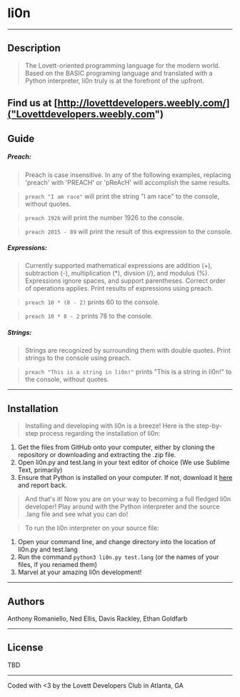 # li0n
-----------
Description
-----------

> The Lovett-oriented programming language for the modern world. Based on the BASIC programing language and translated with a Python interpreter, li0n truly is at the forefront of the upfront.

Find us at [http://lovettdevelopers.weebly.com/]("Lovettdevelopers.weebly.com")
------------
Guide
------------
##### Preach:
> Preach is case insensitive. In any of the following examples, replacing 'preach' with
> 'PREACH' or 'pReAcH' will accomplish the same results.

> `preach "I am race"` will print the string "I am race" to the console, without quotes.

> `preach 1926` will print the number 1926 to the console.

> `preach 2015 - 89` will print the result of this expression to the console.

##### Expressions:
> Currently supported mathematical expressions are addition (+), subtraction (-), multiplication (*), divsion (/), and modulus (%). Expressions ignore spaces, and support parentheses. Correct order of operations applies. Print results of expressions using preach.

> `preach 10 * (8 - 2)` prints 60 to the console.

> `preach 10 * 8 - 2` prints 78 to the console.

##### Strings:
> Strings are recognized by surrounding them with double quotes. Print strings to the console using preach.

> `preach "This is a string in li0n!"` prints "This is a string in li0n!" to the console, without quotes.


------------
Installation
------------

> Installing and developing with li0n is a breeze! Here is the step-by-step process regarding the installation of li0n:

1. Get the files from GitHub onto your computer, either by cloning the repository or downloading and extracting the .zip file.
2. Open li0n.py and test.lang in your text editor of choice (We use Sublime Text, primarily)
3. Ensure that Python is installed on your computer. If not, download it [here](https://www.python.org/downloads/) and report back.

> And that's it! Now you are on your way to becoming a full fledged li0n developer! Play around with the Python interpreter and the source .lang file and see what you can do!

> To run the li0n interpreter on your source file:

1. Open your command line, and change directory into the location of li0n.py and test.lang
2. Run the command `python3 li0n.py test.lang` (or the names of your files, if you renamed them)
3. Marvel at your amazing li0n development!

-------
Authors
-------

Anthony Romaniello, Ned Ellis, Davis Rackley, Ethan Goldfarb

-------
License
-------

TBD

-----------------------------------------------------------
Coded with &lt;3 by the Lovett Developers Club in Atlanta, GA
